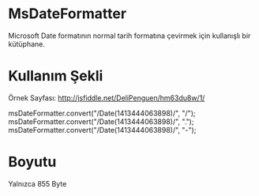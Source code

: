MsDateFormatter
=========

Microsoft Date formatının normal tarih formatına çevirmek için kullanışlı bir kütüphane.

Kullanım Şekli
=========

Örnek Sayfası: http://jsfiddle.net/DeliPenguen/hm63du8w/1/

msDateFormatter.convert("/Date(1413444063898)/", "/");
msDateFormatter.convert("/Date(1413444063898)/", ".");
msDateFormatter.convert("/Date(1413444063898)/", "-");

Boyutu
=========
Yalnızca 855 Byte